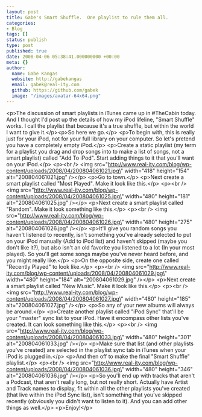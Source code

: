 ```yaml
---
layout: post
title: Gabe's Smart Shuffle.  One playlist to rule them all.
categories:
- Blog
tags: []
status: publish
type: post
published: true
date: 2008-04-06 05:38:41.000000000 +00:00
meta: {}
author:
  name: Gabe Kangas
  website: http://gabekangas
  email: gabek@real-ity.com
  github: https://github.com/gabek
  image: "/images/avatar-64x64.png"
---
```

\<p\>The discussion of smart playlists in iTunes came up in \#TheCabin today. And I thought I\'d post up the details of how my iPod lifeline, \"Smart Shuffle\" works. I call the playlist that because it\'s a true shuffle, but within the world I want to give it.\</p\>\<p\>So here we go.\</p\> \<p\>To begin with, this is really just for your iPod, not for your full library on your computer. So let\'s pretend you have a completely empty iPod.\</p\> \<p\>Create a static playlist (my term for a playlist you drag and drop songs into to make a list of songs, not a smart playlist) called \"Add To iPod\". Start adding things to it that you\'ll want on your iPod.\</p\> \<p\>\<br /\> \<img src=\"http://www.real-ity.com/blog/wp-content/uploads/2008/04/200804061021.jpg\"
width=\"418\" height=\"154\" alt=\"200804061021.jpg\" /\>\</p\> \<p\>Go to town.\</p\> \<p\>Next create a smart playlist called \"Most Played\".  Make it look like this.\</p\> \<p\>\<br /\> \<img src=\"http://www.real-ity.com/blog/wp-content/uploads/2008/04/200804061025.jpg\" width=\"480\" height=\"181\" alt=\"200804061025.jpg\" /\>\</p\> \<p\>Next create a smart playlist called \"Random\". Make it look something like this.\</p\> \<p\>\<br /\> \<img src=\"http://www.real-ity.com/blog/wp-content/uploads/2008/04/200804061026.jpg\" width=\"480\" height=\"275\" alt=\"200804061026.jpg\" /\>\</p\> \<p\>It\'ll give you random songs you haven\'t listened to recently, isn\'t something you\'ve already selected to put on your iPod manually (Add to
iPod list) and haven\'t skipped (maybe you don\'t like it?), but also isn\'t an old favorite you listened to a lot (In your most played).  So you\'ll get some songs maybe you\'ve never heard before, and you might really like.\</p\> \<p\>On the opposite side, create one called \"Recently Played\" to look like.\</p\> \<p\>\<br /\> \<img src=\"http://www.real-ity.com/blog/wp-content/uploads/2008/04/200804061029.jpg\" width=\"480\" height=\"184\" alt=\"200804061029.jpg\" /\>\</p\> \<p\>Next create a smart playlist called \"New Music\". Make it look like this.\</p\> \<p\>\<br /\> \<img src=\"http://www.real-ity.com/blog/wp-content/uploads/2008/04/200804061027.jpg\" width=\"480\" height=\"185\" alt=\"200804061027.jpg\" /\>\</p\> \<p\>So any
of your new albums will always be around.\</p\> \<p\>Create another playlist called \"iPod Sync\" that\'ll be your \"master\" sync list to your iPod. Have it encompass other lists you\'ve created. It can look something like this.\</p\> \<p\>\<br /\> \<img src=\"http://www.real-ity.com/blog/wp-content/uploads/2008/04/200804061033.jpg\" width=\"480\" height=\"301\" alt=\"200804061033.jpg\" /\>\</p\> \<p\>Make sure that list (and other playlists you\'ve created) are selected in the playlist sync tab in iTunes when your iPod is plugged in.\</p\> \<p\>And then off to make the final \"Smart Shuffle\" playlist.\</p\> \<p\>\<br /\> \<img src=\"http://www.real-ity.com/blog/wp-content/uploads/2008/04/200804061036.jpg\" width=\"480\" height=\"346\"
alt=\"200804061036.jpg\" /\>\</p\> \<p\>So you\'ll end up with tracks that aren\'t a Podcast, that aren\'t really long, but not really short. Actually have Artist and Track names to display, fit within all the other playlists you\'ve created (that live within the iPod Sync list), isn\'t something that you\'ve skipped recently (obviously you didn\'t want to listen to it). And you can add other things as well.\</p\> \<p\>Enjoy!\</p\>
